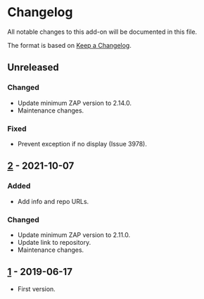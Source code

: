 # Changelog
All notable changes to this add-on will be documented in this file.

The format is based on [Keep a Changelog](https://keepachangelog.com/en/1.0.0/).

## Unreleased
### Changed
- Update minimum ZAP version to 2.14.0.
- Maintenance changes.

### Fixed
- Prevent exception if no display (Issue 3978).

## [2] - 2021-10-07
### Added
- Add info and repo URLs.

### Changed
- Update minimum ZAP version to 2.11.0.
- Update link to repository.
- Maintenance changes.

## [1] - 2019-06-17

- First version.

[2]: https://github.com/zaproxy/zap-extensions/releases/allinonenotes-v2
[1]: https://github.com/zaproxy/zap-extensions/releases/allinonenotes-v1
